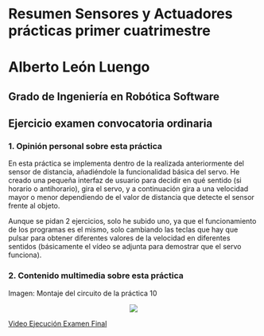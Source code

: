 # Resumen Sensores y Actuadores prácticas primer cuatrimestre

# Alberto León Luengo

## Grado de Ingeniería en Robótica Software

## Ejercicio examen convocatoria ordinaria

### 1. Opinión personal sobre esta práctica

En esta práctica se implementa dentro de la realizada anteriormente del sensor de distancia, añadiéndole la funcionalidad básica del servo. He creado una pequeña interfaz de usuario para decidir en qué sentido (si horario o antihorario),
gira el servo, y a continuación gira a una velocidad mayor o menor dependiendo de el valor de distancia que detecte el sensor frente al objeto.

Aunque se pidan 2 ejercicios, solo he subido uno, ya que el funcionamiento de los programas es el mismo, solo cambiando las teclas que hay que pulsar para obtener diferentes valores de la velocidad en diferentes sentidos (básicamente 
el vídeo se adjunta para demostrar que el servo funciona).

### 2. Contenido multimedia sobre esta práctica

Imagen: Montaje del circuito de la práctica 10

<p align="center">
  <img src="https://github.com/aleon2020/SYA_2022-2023/blob/main/Examen%20Final/Examen%20Final%20Pr%C3%A1ctica/media/Imagen%20Circuito%20Examen%20Final.jpg?raw=true">
</p>

[Video Ejecución Examen Final](https://github.com/aleon2020/SYA_2022-2023/blob/main/Examen%20Final/Examen%20Final%20Pr%C3%A1ctica/media/Video%20Ejecucion%20Examen%20Final.mp4)
